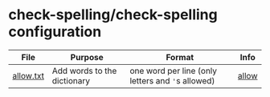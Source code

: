 # check-spelling/check-spelling configuration

| File                   | Purpose                     | Format                                            | Info                                                                               |
| ---------------------- | --------------------------- | ------------------------------------------------- | ---------------------------------------------------------------------------------- |
| [allow.txt](allow.txt) | Add words to the dictionary | one word per line (only letters and `'`s allowed) | [allow](https://github.com/check-spelling/check-spelling/wiki/Configuration#allow) |
